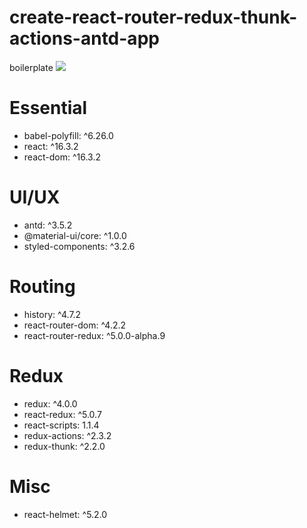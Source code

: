 # create-react-router-redux-thunk-actions-antd-app
boilerplate
![](https://i.imgur.com/ATFr2fJ.png)

# Essential
*   babel-polyfill: ^6.26.0
*   react: ^16.3.2
*   react-dom: ^16.3.2

# UI/UX
*   antd: ^3.5.2
*   @material-ui/core: ^1.0.0
*   styled-components: ^3.2.6

# Routing
*   history: ^4.7.2
*   react-router-dom: ^4.2.2
*   react-router-redux: ^5.0.0-alpha.9

# Redux
*   redux: ^4.0.0
*   react-redux: ^5.0.7
*   react-scripts: 1.1.4
*   redux-actions: ^2.3.2
*   redux-thunk: ^2.2.0

# Misc
*   react-helmet: ^5.2.0

